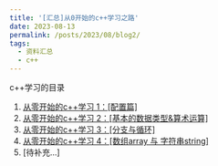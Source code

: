 ```yaml
---
title: '[汇总]从0开始的c++学习之路'
date: 2023-08-13
permalink: /posts/2023/08/blog2/
tags:
  - 资料汇总
  - c++
---
```

c++学习的目录


1. [从零开始的c++学习 1：[配置篇]](https://hsienshaun.github.io/posts/2023/04/blog6/)
2. [从零开始的c++学习 2：[基本的数据类型&算术运算]](https://hsienshaun.github.io/posts/2023/04/blog7/)
3. [从零开始的c++学习 3：[分支与循环]](https://hsienshaun.github.io/posts/2023/04/blog8/)
4. [从零开始的c++学习 4：[数组array 与 字符串string]](https://hsienshaun.github.io/posts/2023/04/blog9/)
5. [待补充...]